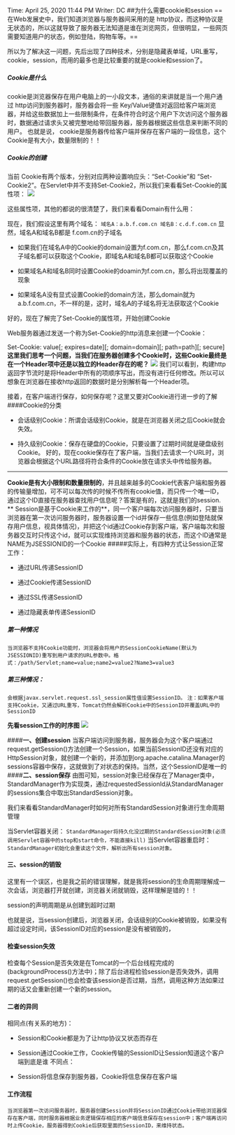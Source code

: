 Time: April 25, 2020 11:44 PM
Writer: DC
##为什么需要cookie和session
==在Web发展史中，我们知道浏览器与服务器间采用的是 http协议，而这种协议是无状态的，所以这就导致了服务器无法知道是谁在浏览网页，但很明显，一些网页需要知道用户的状态，例如登陆，购物车等。==

所以为了解决这一问题，先后出现了四种技术，分别是隐藏表单域，URL重写，cookie，session，而用的最多也是比较重要的就是cookie和session了。
##### **Cookie是什么**
cookie是浏览器保存在用户电脑上的一小段文本，通俗的来讲就是当一个用户通过 http访问到服务器时，服务器会将一些 Key/Value键值对返回给客户端浏览器，并给这些数据加上一些限制条件，在条件符合时这个用户下次访问这个服务器时，数据通过请求头又被完整地给带回服务器，服务器根据这些信息来判断不同的用户。
也就是说， cookie是服务器传给客户端并保存在客户端的一段信息，这个 Cookie是有大小，数量限制的！！

##### **Cookie的创建**

当前 Cookie有两个版本，分别对应两种设置响应头：“Set-Cookie”和 “Set-Cookie2”。在Servlet中并不支持Set-Cookie2，所以我们来看看Set-Cookie的属性项：
![](https://mmbiz.qpic.cn/mmbiz_png/xq9PqibkVAzoe2DcbwVo14WDRZbrY5JHwnVswabW1AYuK30z7LKWrv41NC1w46ovic6pPePM3eID4nvYcjZ9XAIg/640?wx_fmt=png&tp=webp&wxfrom=5&wx_lazy=1&wx_co=1)

这些属性项，其他的都说的很清楚了，我们来看看Domain有什么用：

现在，我们假设这里有两个域名：
`域名A：a.b.f.com.cn 域名B：c.d.f.com.cn`
显然，域名A和域名B都是 f.com.cn的子域名
- 如果我们在域名A中的Cookie的domain设置为f.com.cn，那么f.com.cn及其子域名都可以获取这个Cookie，即域名A和域名B都可以获取这个Cookie

- 如果域名A和域名B同时设置Cookie的doamin为f.com.cn，那么将出现覆盖的现象

- 如果域名A没有显式设置Cookie的domain方法，那么domain就为a.b.f.com.cn，不一样的是，这时，域名A的子域名将无法获取这个Cookie

好的，现在了解完了Set-Cookie的属性项，开始创建Cookie

Web服务器通过发送一个称为Set-Cookie的http消息来创建一个Cookie：

Set-Cookie: value[; expires=date][; domain=domain][; path=path][; secure]
**这里我们思考一个问题，当我们在服务器创建多个Cookie时，这些Cookie最终是在一个Header项中还是以独立的Header存在的呢？**
![](https://mmbiz.qpic.cn/mmbiz_png/xq9PqibkVAzoe2DcbwVo14WDRZbrY5JHwygryk2Tc9XkJbRiceoso0nia1iaXU4bxrAYEFPATPHRoBO3Ealf2pAhnA/640?wx_fmt=png&tp=webp&wxfrom=5&wx_lazy=1&wx_co=1)
我们可以看到，构建http返回字节流时是将Header中所有的项顺序写出，而没有进行任何修改。所以可以想象在浏览器在接收http返回的数据时是分别解析每一个Header项。

接着，在客户端进行保存，如何保存呢？这里又要对Cookie进行进一步的了解
####Cookie的分类

- 会话级别Cookie：所谓会话级别Cookie，就是在浏览器关闭之后Cookie就会失效。

- 持久级别Cookie：保存在硬盘的Cookie，只要设置了过期时间就是硬盘级别Cookie。
好的，现在cookie保存在了客户端，当我们去请求一个URL时，浏览器会根据这个URL路径将符合条件的Cookie放在请求头中传给服务器。

_ _ _

**Cookie是有大小限制和数量限制的**，并且越来越多的Cookie代表客户端和服务器的传输量增加，可不可以每次传的时候不传所有cookie值，而只传一个唯一ID，通过这个ID直接在服务器查找用户信息呢？答案是有的，这就是我们的session.
**
Session是基于Cookie来工作的**，同一个客户端每次访问服务器时，只要当浏览器在第一次访问服务器时，服务器设置一个id并保存一些信息(例如登陆就保存用户信息，视具体情况)，并把这个id通过Cookie存到客户端，客户端每次和服务器交互时只传这个id，就可以实现维持浏览器和服务器的状态，而这个ID通常是NAME为JSESSIONID的一个Cookie
#####实际上，有四种方式让Session正常工作：
- 通过URL传递SessionID

- 通过Cookie传递SessionID

- 通过SSL传递SessionID

- 通过隐藏表单传递SessionID

##### 第一种情况
`当浏览器不支持Cookie功能时，浏览器会将用户的SessionCookieName(默认为JSESSIONID)重写到用户请求的URL参数中。格式：/path/Servlet;name=value;name2=value2?Name3=value3`
##### 第三种情况：
`会根据javax.servlet.request.ssl_session属性值设置SessionID。`
`注：如果客户端支持Cookie，又通过URL重写，Tomcat仍然会解析Cookie中的SessionID并覆盖URL中的SessionID`

**先看session工作的时序图**
![](https://mmbiz.qpic.cn/mmbiz_png/xq9PqibkVAzoe2DcbwVo14WDRZbrY5JHwBSbucaby79P35I2Gt6B4jOkicJCryrSDoQzJGRI4pD6xIxqlE8KIFjg/640?wx_fmt=png&tp=webp&wxfrom=5&wx_lazy=1&wx_co=1)

####**一、创建session**
当客户端访问到服务器，服务器会为这个客户端通过request.getSession()方法创建一个Session，如果当前SessionID还没有对应的HttpSession对象，就创建一个新的，并添加到org.apache.catalina.Manager的sessions容器中保存，这就做到了对状态的保持。当然，这个SessionID是唯一的
####**二、session保存**
由图可知，session对象已经保存在了Manager类中，StandardManager作为实现类，通过requestedSessionId从StandardManager的sessions集合中取出StandardSession对象。

我们来看看StandardManager时如何对所有StandardSession对象进行生命周期管理

当Servlet容器关闭：
`StandardManager将持久化没过期的StandardSession对象(必须调用Servlet容器中的stop和start命令，不能直接kill)`
当Servlet容器重启时：
`StandardManager初始化会重读这个文件，解析出所有session对象。`
#### **三、session的销毁**
这里有一个误区，也是我之前的错误理解，就是我将session的生命周期理解成一次会话，浏览器打开就创建，浏览器关闭就销毁，这样理解是错的！！

session的声明周期是从创建到超时过期

也就是说，当session创建后，浏览器关闭，会话级别的Cookie被销毁，如果没有超过设定时间，该SessionID对应的session是没有被销毁的，
#### **检查session失效**
检查每个Session是否失效是在Tomcat的一个后台线程完成的(backgroundProcess()方法中)；除了后台进程检验session是否失效外，调用request.getSession()也会检查该session是否过期，当然，调用这种方法如果过期的话又会重新创建一个新的session。
#### **二者的异同**
相同点(有关系的地方)：
- Session和Cookie都是为了让http协议又状态而存在

- Session通过Cookie工作，Cookie传输的SessionID让Session知道这个客户端到底是谁
不同点：
- Session将信息保存到服务器，Cookie将信息保存在客户端

#### **工作流程**

`当浏览器第一次访问服务器时，服务器创建Session并将SessionID通过Cookie带给浏览器保存在客户端，同时服务器根据业务逻辑保存相应的客户端信息保存在session中；客户端再访问时上传Cookie，服务器得到Cookie后获取里面的SessionID，来维持状态。`
